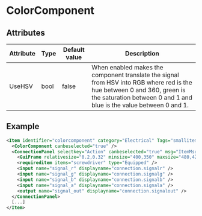 # ColorComponent


## Attributes

| Attribute|Type|Default value|Description |
| ---|---|---|--- |
| UseHSV|bool|false|When enabled makes the component translate the signal from HSV into RGB where red is the hue between 0 and 360, green is the saturation between 0 and 1 and blue is the value between 0 and 1. |



## Example
```xml
<Item identifier="colorcomponent" category="Electrical" Tags="smallitem,logic" maxstacksize="8" linkable="false" cargocontaineridentifier="metalcrate" scale="0.5" impactsoundtag="impact_metal_light" isshootable="true">
  <ColorComponent canbeselected="true" />
  <ConnectionPanel selectkey="Action" canbeselected="true" msg="ItemMsgRewireScrewdriver" hudpriority="10">
    <GuiFrame relativesize="0.2,0.32" minsize="400,350" maxsize="480,420" anchor="Center" style="ConnectionPanel" />
    <requireditem items="screwdriver" type="Equipped" />
    <input name="signal_r" displayname="connection.signalr" />
    <input name="signal_g" displayname="connection.signalg" />
    <input name="signal_b" displayname="connection.signalb" />
    <input name="signal_a" displayname="connection.signala" />
    <output name="signal_out" displayname="connection.signalout" />
  </ConnectionPanel>
  [...]
</Item>
```

